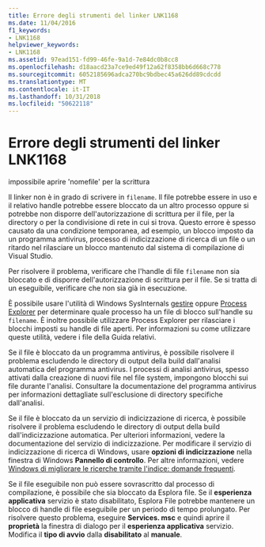 ```yaml
---
title: Errore degli strumenti del linker LNK1168
ms.date: 11/04/2016
f1_keywords:
- LNK1168
helpviewer_keywords:
- LNK1168
ms.assetid: 97ead151-fd99-46fe-9a1d-7e84dc0b8cc8
ms.openlocfilehash: d18aacd23a7ce9ed49f12a62f8358bb6d668c778
ms.sourcegitcommit: 6052185696adca270bc9bdbec45a626dd89cdcdd
ms.translationtype: MT
ms.contentlocale: it-IT
ms.lasthandoff: 10/31/2018
ms.locfileid: "50622118"
---
```

# <a name="linker-tools-error-lnk1168"></a>Errore degli strumenti del linker LNK1168

impossibile aprire 'nomefile' per la scrittura

Il linker non è in grado di scrivere in `filename`. Il file potrebbe essere in uso e il relativo handle potrebbe essere bloccato da un altro processo oppure si potrebbe non disporre dell'autorizzazione di scrittura per il file, per la directory o per la condivisione di rete in cui si trova. Questo errore è spesso causato da una condizione temporanea, ad esempio, un blocco imposto da un programma antivirus, processo di indicizzazione di ricerca di un file o un ritardo nel rilasciare un blocco mantenuto dal sistema di compilazione di Visual Studio.

Per risolvere il problema, verificare che l'handle di file `filename` non sia bloccato e di disporre dell'autorizzazione di scrittura per il file. Se si tratta di un eseguibile, verificare che non sia già in esecuzione.

È possibile usare l'utilità di Windows SysInternals [gestire](http://technet.microsoft.com/sysinternals/bb896655.aspx) oppure [Process Explorer](http://technet.microsoft.com/sysinternals/bb896653) per determinare quale processo ha un file di blocco sull'handle su `filename`. È inoltre possibile utilizzare Process Explorer per rilasciare i blocchi imposti su handle di file aperti. Per informazioni su come utilizzare queste utilità, vedere i file della Guida relativi.

Se il file è bloccato da un programma antivirus, è possibile risolvere il problema escludendo le directory di output della build dall'analisi automatica del programma antivirus. I processi di analisi antivirus, spesso attivati dalla creazione di nuovi file nel file system, impongono blocchi sui file durante l'analisi. Consultare la documentazione del programma antivirus per informazioni dettagliate sull'esclusione di directory specifiche dall'analisi.

Se il file è bloccato da un servizio di indicizzazione di ricerca, è possibile risolvere il problema escludendo le directory di output della build dall'indicizzazione automatica. Per ulteriori informazioni, vedere la documentazione del servizio di indicizzazione. Per modificare il servizio di indicizzazione di ricerca di Windows, usare **opzioni di indicizzazione** nella finestra di Windows **Pannello di controllo**. Per altre informazioni, vedere [Windows di migliorare le ricerche tramite l'indice: domande frequenti](http://windows.microsoft.com/windows/improve-windows-searches-using-index-faq#1TC=windows-7).

Se il file eseguibile non può essere sovrascritto dal processo di compilazione, è possibile che sia bloccato da Esplora file. Se il **esperienza applicativa** servizio è stato disabilitato, Esplora File potrebbe mantenere un blocco di handle di file eseguibile per un periodo di tempo prolungato. Per risolvere questo problema, eseguire **Services. msc** e quindi aprire il **proprietà** la finestra di dialogo per il **esperienza applicativa** servizio. Modifica il **tipo di avvio** dalla **disabilitato** al **manuale**.
